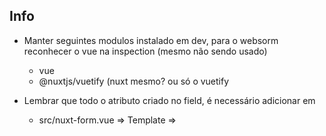 ## Info

* Manter seguintes modulos instalado em dev, para o websorm reconhecer o vue na inspection (mesmo não sendo usado)
    * vue
    * @nuxtjs/vuetify (nuxt mesmo? ou só o vuetify
      
* Lembrar que todo o atributo criado no field, é necessário adicionar em 
    * src/nuxt-form.vue => Template => <component />



